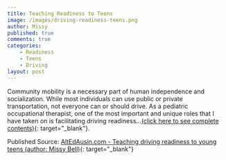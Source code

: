 ```yaml
---
title: Teaching Readiness to Teens
image: /images/driving-readiness-teens.png
author: Missy
published: true
comments: true
categories: 
    - Readiness
    - Teens
    - Driving
layout: post
---
```


Community mobility is a necessary part of human independence and socialization. While most individuals can use public or private transportation, not everyone can or should drive. As a pediatric occupational therapist, one of the most important and unique roles that I have taken on is facilitating driving readiness...[(click here to see complete contents)](https://www.altedaustin.com/blog/teaching-driving-readiness-to-young-teens){: target="_blank"}.

Published Source: [AltEdAusin.com - Teaching driving readiness to young teens (author: Missy Bell)](https://www.altedaustin.com/blog/teaching-driving-readiness-to-young-teens){: target="_blank"}